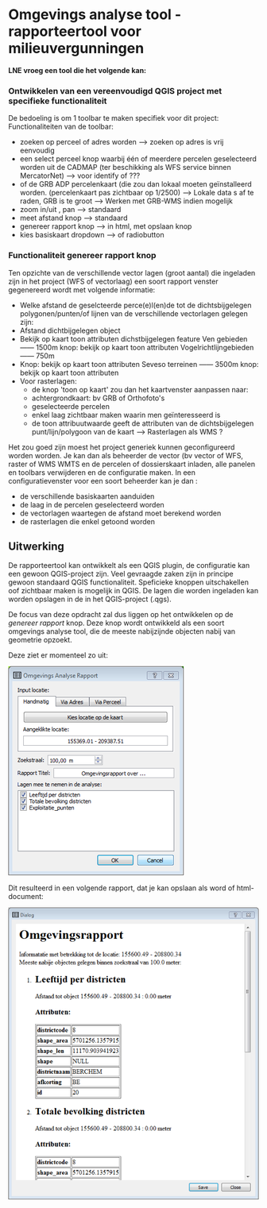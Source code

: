 Omgevings analyse tool - rapporteertool voor milieuvergunningen
================================================================

**LNE vroeg een tool die het volgende kan:**

### Ontwikkelen van een vereenvoudigd QGIS project met specifieke functionaliteit

De bedoeling is om 1 toolbar te maken specifiek voor dit project: Functionaliteiten van de toolbar:

- zoeken op perceel of adres worden --> zoeken op adres is vrij eenvoudig
- een select perceel knop waarbij één of meerdere percelen geselecteerd worden uit de CADMAP (ter beschikking als WFS service binnen MercatorNet) --> voor identify of ???
- of de GRB ADP percelenkaart (die zou dan lokaal moeten geïnstalleerd worden. (percelenkaart pas zichtbaar op 1/2500) --> Lokale data s af te raden, GRB is te groot --> Werken met GRB-WMS indien mogelijk
- zoom in/uit , pan --> standaard
- meet afstand knop --> standaard
- genereer rapport knop --> in html, met opslaan knop
- kies basiskaart dropdown --> of radiobutton

### Functionaliteit genereer rapport knop

Ten opzichte van de verschillende vector lagen (groot aantal) die ingeladen zijn in het project (WFS of vectorlaag) 
een soort rapport venster gegenereerd wordt met volgende informatie:

- Welke afstand de geselcteerde perce(e)l(en)de tot de dichtsbijgelegen polygonen/punten/of lijnen van de verschillende vectorlagen gelegen zijn: 
- Afstand dichtbijgelegen object
- Bekijk op kaart toon attributen dichstbijgelegen feature Ven gebieden —— 1500m knop: bekijk op kaart toon attributen Vogelrichtlijngebieden —— 750m
- Knop: bekijk op kaart toon attributen Seveso terreinen —— 3500m knop: bekijk op kaart toon attributen 
- Voor rasterlagen:
    - de knop 'toon op kaart' zou dan het kaartvenster aanpassen naar:
    - achtergrondkaart: bv GRB of Orthofoto's
    - geselecteerde percelen
    - enkel laag zichtbaar maken waarin men geïnteresseerd is
    - de toon attribuutwaarde geeft de attributen van de dichtsbijgelegen punt/lijn/polygoon van de kaart --> Rasterlagen als WMS ?
    
Het zou goed zijn moest het project generiek kunnen geconfigureerd worden worden. 
Je kan dan als beheerder de vector (bv vector of WFS, raster of WMS WMTS en de percelen of dossierskaart inladen, 
alle panelen en toolbars verwijderen en de configuratie maken. In een configuratievenster voor een soort beheerder kan je dan :

- de verschillende basiskaarten aanduiden
- de laag in de percelen geselecteerd worden
- de vectorlagen waartegen de afstand moet berekend worden
- de rasterlagen die enkel getoond worden

Uitwerking
----
De rapporteertool kan ontwikkelt als een QGIS plugin, de configuratie kan een gewoon QGIS-project zijn. 
Veel gevraagde zaken zijn in principe gewoon standaard QGIS functionaliteit. 
Speficieke knoppen uitschakellen oof zichtbaar maken is mogelijk in QGIS.
De lagen die worden ingeladen kan worden opslagen in de in het QGIS-project (.qgs).

De focus van deze opdracht zal dus liggen op het ontwikkelen op de *genereer rapport* knop.
Deze knop wordt ontwikkeld als een soort omgevings analyse tool, die de meeste nabijzijnde objecten nabij van geometrie opzoekt. 

Deze ziet er momenteel zo uit:

![](img/Mainwindow_Omgevings_Analyse_Rapport.png)

Dit resulteerd in een volgende rapport, dat je kan opslaan als word of html-document:

![](img/Rapport_Dialog.png)





